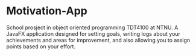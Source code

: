 # Motivation-App
School prosject in object oriented programming TDT4100 at NTNU. 
A JavaFX application designed for setting goals, writing logs about your achievements and areas for improvement, and also allowing you to assign points based on your effort.
